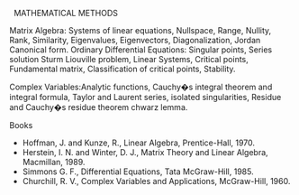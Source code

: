 ---
---


 
MATHEMATICAL METHODS

Matrix Algebra: Systems of linear equations, Nullspace, Range, Nullity, Rank,
Similarity, Eigenvalues, Eigenvectors, Diagonalization, Jordan Canonical form.
Ordinary Differential Equations: Singular points, Series solution Sturm
Liouville problem, Linear Systems, Critical points, Fundamental matrix,
Classification of critical points, Stability.

Complex Variables:Analytic functions, Cauchy�s integral theorem and integral
formula, Taylor and Laurent series, isolated singularities, Residue and
Cauchy�s residue theorem
chwarz lemma.

Books

* Hoffman, J. and Kunze, R., Linear Algebra, Prentice-Hall, 1970.
* Herstein, I. N. and Winter, D. J., Matrix Theory and Linear Algebra,
  Macmillan, 1989.
* Simmons G. F., Differential Equations, Tata McGraw-Hill, 1985.
* Churchill, R. V., Complex Variables and Applications, McGraw-Hill, 1960.
   

